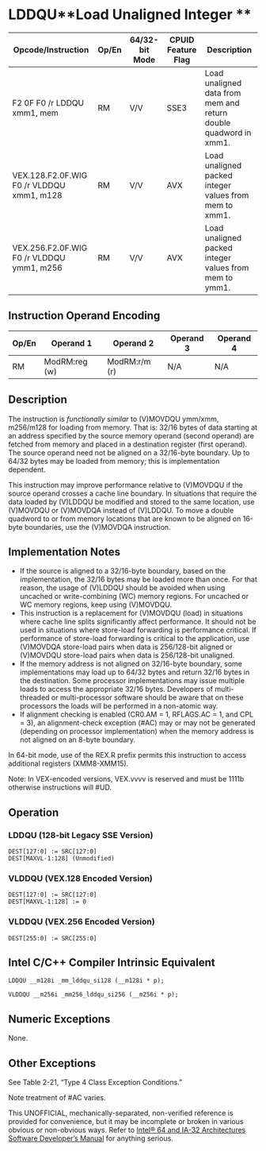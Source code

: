 # LDDQU**Load Unaligned Integer **

| Opcode/Instruction                        | Op/En | 64/32-bit Mode | CPUID Feature Flag | Description                                                      |
| ----------------------------------------- | ----- | -------------- | ------------------ | ---------------------------------------------------------------- |
| F2 0F F0 /r LDDQU xmm1, mem               | RM    | V/V            | SSE3               | Load unaligned data from mem and return double quadword in xmm1. |
| VEX.128.F2.0F.WIG F0 /r VLDDQU xmm1, m128 | RM    | V/V            | AVX                | Load unaligned packed integer values from mem to xmm1.           |
| VEX.256.F2.0F.WIG F0 /r VLDDQU ymm1, m256 | RM    | V/V            | AVX                | Load unaligned packed integer values from mem to ymm1.           |

## Instruction Operand Encoding

| Op/En | Operand 1     | Operand 2     | Operand 3 | Operand 4 |
| ----- | ------------- | ------------- | --------- | --------- |
| RM    | ModRM:reg (w) | ModRM:r/m (r) | N/A       | N/A       |

## Description

The instruction is _functionally similar_ to (V)MOVDQU ymm/xmm, m256/m128 for loading from memory. That is: 32/16 bytes of data starting at an address specified by the source memory operand (second operand) are fetched from memory and placed in a destination register (first operand). The source operand need not be aligned on a 32/16-byte boundary. Up to 64/32 bytes may be loaded from memory; this is implementation dependent.

This instruction may improve performance relative to (V)MOVDQU if the source operand crosses a cache line boundary. In situations that require the data loaded by (V)LDDQU be modified and stored to the same location, use (V)MOVDQU or (V)MOVDQA instead of (V)LDDQU. To move a double quadword to or from memory locations that are known to be aligned on 16-byte boundaries, use the (V)MOVDQA instruction.

## Implementation Notes

- If the source is aligned to a 32/16-byte boundary, based on the implementation, the 32/16 bytes may be loaded more than once. For that reason, the usage of (V)LDDQU should be avoided when using uncached or write-combining (WC) memory regions. For uncached or WC memory regions, keep using (V)MOVDQU.
- This instruction is a replacement for (V)MOVDQU (load) in situations where cache line splits significantly affect performance. It should not be used in situations where store-load forwarding is performance critical. If performance of store-load forwarding is critical to the application, use (V)MOVDQA store-load pairs when data is 256/128-bit aligned or (V)MOVDQU store-load pairs when data is 256/128-bit unaligned.
- If the memory address is not aligned on 32/16-byte boundary, some implementations may load up to 64/32 bytes and return 32/16 bytes in the destination. Some processor implementations may issue multiple loads to access the appropriate 32/16 bytes. Developers of multi-threaded or multi-processor software should be aware that on these processors the loads will be performed in a non-atomic way.
- If alignment checking is enabled (CR0.AM = 1, RFLAGS.AC = 1, and CPL = 3), an alignment-check exception (#​AC) may or may not be generated (depending on processor implementation) when the memory address is not aligned on an 8-byte boundary.

In 64-bit mode, use of the REX.R prefix permits this instruction to access additional registers (XMM8-XMM15).

Note: In VEX-encoded versions, VEX.vvvv is reserved and must be 1111b otherwise instructions will #​​​UD.

## Operation

### LDDQU (128-bit Legacy SSE Version)

```
DEST[127:0] := SRC[127:0]
DEST[MAXVL-1:128] (Unmodified)

```

### VLDDQU (VEX.128 Encoded Version)

```
DEST[127:0] := SRC[127:0]
DEST[MAXVL-1:128] := 0

```

### VLDDQU (VEX.256 Encoded Version)

```
DEST[255:0] := SRC[255:0]

```

## Intel C/C++ Compiler Intrinsic Equivalent

```
LDDQU __m128i _mm_lddqu_si128 (__m128i * p);

```

```
VLDDQU __m256i _mm256_lddqu_si256 (__m256i * p);

```

## Numeric Exceptions

None.

## Other Exceptions

See Table 2-21, “Type 4 Class Exception Conditions.”

Note treatment of #​AC varies.

This UNOFFICIAL, mechanically-separated, non-verified reference is provided for convenience, but it may be
incomplete or broken in various obvious or non-obvious
ways. Refer to [Intel® 64 and IA-32 Architectures Software Developer’s Manual](https://software.intel.com/en-us/download/intel-64-and-ia-32-architectures-sdm-combined-volumes-1-2a-2b-2c-2d-3a-3b-3c-3d-and-4) for anything serious.
